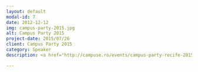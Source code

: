 ```yaml
---
layout: default
modal-id: 7
date: 2012-12-12
img: campus-party-2015.jpg
alt: Campus Party 2015
project-date: 2015/07/26
client: Campus Party 2015
category: Speaker
description: <a href="http://campuse.ro/events/campus-party-recife-2015/talk/robotic-e-javascript-amor-a-primeira-vista/">Campus Party Recife 2015</a> JavaScript, linguagem de programação feita para rodar apenas em browsers, mas hoje várias plataformas e coisas podem interagir com ele, e uma das coisas mais incríveis e divertidas que o JavaScript pode fazer, é se comunicar diretamente com o mundo real, é isso mesmo, podemos programar micro-controladores como o Arduino ou Raspberry pi usando JavaScript. Nesta palestra vamos conhecer a parte mais divertida e emocional sobre a programação de robos e conceitos de IoT. Apresentaremos para vocês o “Guide Dog”, que é um robozinho que estou construindo com um kit básico de Arduíno e com o framework JavaScript Johnny-five.io

---
```


